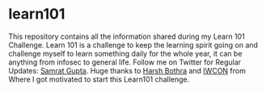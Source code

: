 # learn101

This repository contains all the information shared during my Learn 101 Challenge. Learn 101 is a challenge to keep the learning spirit going on and challenge myself to learn something daily for the whole year, it can be anything from infosec to general life. Follow me on Twitter for Regular Updates: [Samrat Gupta](https://twitter.com/Sm4rty_). Huge thanks to [Harsh Bothra](https://twitter.com/harshbothra_) and [IWCON](https://iwcon.live/) from Where I got motivated to start this Learn101 challenge. 

